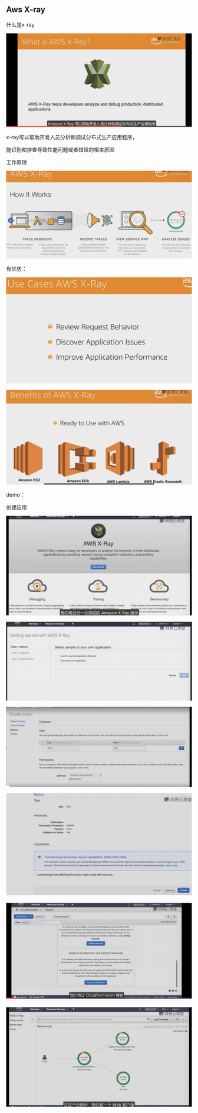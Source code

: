 ## Aws X-ray

什么是x-ray

![image-20211213191154481](../_assets/AWS/Aws%20X-ray/image-20211213191154481.png)



x-ray可以帮助开发人员分析和调试分布式生产应用程序，

能识别和排查导致性能问题或者错误的根本原因

工作原理

![image-20211213191228428](../_assets/AWS/Aws%20X-ray/image-20211213191228428.png)

有优势：



![image-20211213191257144](../_assets/AWS/Aws%20X-ray/image-20211213191257144.png)



![image-20211213191319259](../_assets/AWS/Aws%20X-ray/image-20211213191319259.png)





demo：

创建应用

![image-20211213191345360](../_assets/AWS/Aws%20X-ray/image-20211213191345360.png)

![image-20211213191407160](../_assets/AWS/Aws%20X-ray/image-20211213191407160.png)

![image-20211213191421453](../_assets/AWS/Aws%20X-ray/image-20211213191421453.png)

![image-20211213191438730](../_assets/AWS/Aws%20X-ray/image-20211213191438730.png)

![image-20211213191454755](../_assets/AWS/Aws%20X-ray/image-20211213191454755.png)

![image-20211213191508885](../_assets/AWS/Aws%20X-ray/image-20211213191508885.png)